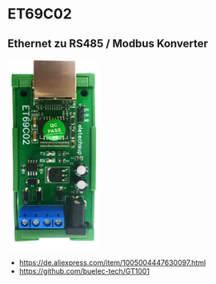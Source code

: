 # ET69C02
## Ethernet zu RS485 / Modbus Konverter

![ET69C02](/assets/images/ET69C02_V2S.jpg)


* https://de.aliexpress.com/item/1005004447630097.html
* https://github.com/buelec-tech/GT1001
